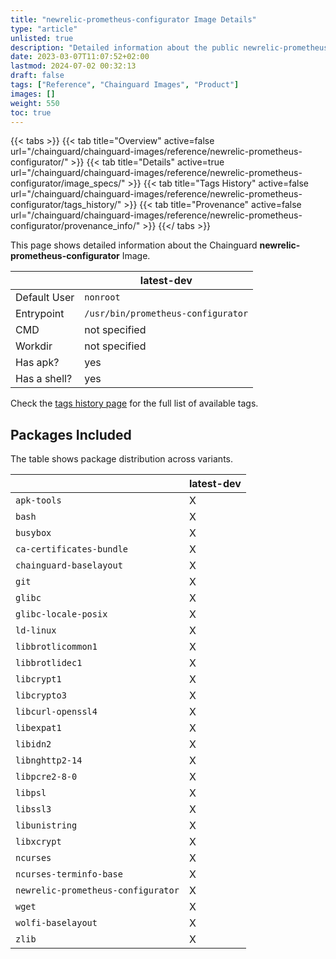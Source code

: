 ```yaml
---
title: "newrelic-prometheus-configurator Image Details"
type: "article"
unlisted: true
description: "Detailed information about the public newrelic-prometheus-configurator Chainguard Image."
date: 2023-03-07T11:07:52+02:00
lastmod: 2024-07-02 00:32:13
draft: false
tags: ["Reference", "Chainguard Images", "Product"]
images: []
weight: 550
toc: true
---
```


{{< tabs >}}
{{< tab title="Overview" active=false url="/chainguard/chainguard-images/reference/newrelic-prometheus-configurator/" >}}
{{< tab title="Details" active=true url="/chainguard/chainguard-images/reference/newrelic-prometheus-configurator/image_specs/" >}}
{{< tab title="Tags History" active=false url="/chainguard/chainguard-images/reference/newrelic-prometheus-configurator/tags_history/" >}}
{{< tab title="Provenance" active=false url="/chainguard/chainguard-images/reference/newrelic-prometheus-configurator/provenance_info/" >}}
{{</ tabs >}}

This page shows detailed information about the Chainguard **newrelic-prometheus-configurator** Image.

|              | latest-dev                         |
|--------------|------------------------------------|
| Default User | `nonroot`                          |
| Entrypoint   | `/usr/bin/prometheus-configurator` |
| CMD          | not specified                      |
| Workdir      | not specified                      |
| Has apk?     | yes                                |
| Has a shell? | yes                                |

Check the [tags history page](/chainguard/chainguard-images/reference/newrelic-prometheus-configurator/tags_history/) for the full list of available tags.

## Packages Included
The table shows package distribution across variants.

|                                    | latest-dev |
|------------------------------------|------------|
| `apk-tools`                        | X          |
| `bash`                             | X          |
| `busybox`                          | X          |
| `ca-certificates-bundle`           | X          |
| `chainguard-baselayout`            | X          |
| `git`                              | X          |
| `glibc`                            | X          |
| `glibc-locale-posix`               | X          |
| `ld-linux`                         | X          |
| `libbrotlicommon1`                 | X          |
| `libbrotlidec1`                    | X          |
| `libcrypt1`                        | X          |
| `libcrypto3`                       | X          |
| `libcurl-openssl4`                 | X          |
| `libexpat1`                        | X          |
| `libidn2`                          | X          |
| `libnghttp2-14`                    | X          |
| `libpcre2-8-0`                     | X          |
| `libpsl`                           | X          |
| `libssl3`                          | X          |
| `libunistring`                     | X          |
| `libxcrypt`                        | X          |
| `ncurses`                          | X          |
| `ncurses-terminfo-base`            | X          |
| `newrelic-prometheus-configurator` | X          |
| `wget`                             | X          |
| `wolfi-baselayout`                 | X          |
| `zlib`                             | X          |

